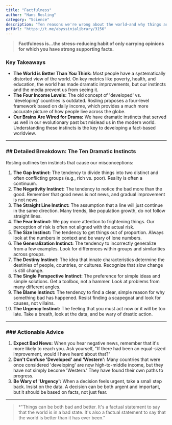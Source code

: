 ```yaml
---
title: "Factfulness"
author: "Hans Rosling"
category: "Science"
description: "Ten reasons we're wrong about the world—and why things are better than you think."
pdfUrl: "https://t.me/abyssinialibrary/3156"
---
```

> **Factfulness is...the stress-reducing habit of only carrying opinions for which you have strong supporting facts.**

### Key Takeaways

-   **The World is Better Than You Think:** Most people have a systematically distorted view of the world. On key metrics like poverty, health, and education, the world has made dramatic improvements, but our instincts and the media prevent us from seeing it.
-   **The Four Income Levels:** The old concept of 'developed' vs. 'developing' countries is outdated. Rosling proposes a four-level framework based on daily income, which provides a much more accurate picture of how people live across the globe.
-   **Our Brains Are Wired for Drama:** We have dramatic instincts that served us well in our evolutionary past but mislead us in the modern world. Understanding these instincts is the key to developing a fact-based worldview.

---

### ## Detailed Breakdown: The Ten Dramatic Instincts

Rosling outlines ten instincts that cause our misconceptions:

1.  **The Gap Instinct:** The tendency to divide things into two distinct and often conflicting groups (e.g., rich vs. poor). Reality is often a continuum.
2.  **The Negativity Instinct:** The tendency to notice the bad more than the good. Remember that good news is not news, and gradual improvement is not news.
3.  **The Straight Line Instinct:** The assumption that a line will just continue in the same direction. Many trends, like population growth, do not follow straight lines.
4.  **The Fear Instinct:** We pay more attention to frightening things. Our perception of risk is often not aligned with the actual risk.
5.  **The Size Instinct:** The tendency to get things out of proportion. Always look at the numbers in context and be wary of lone numbers.
6.  **The Generalization Instinct:** The tendency to incorrectly generalize from a few examples. Look for differences within groups and similarities across groups.
7.  **The Destiny Instinct:** The idea that innate characteristics determine the destinies of people, countries, or cultures. Recognize that slow change is still change.
8.  **The Single Perspective Instinct:** The preference for simple ideas and simple solutions. Get a toolbox, not a hammer. Look at problems from many different angles.
9.  **The Blame Instinct:** The tendency to find a clear, simple reason for why something bad has happened. Resist finding a scapegoat and look for causes, not villains.
10. **The Urgency Instinct:** The feeling that you must act now or it will be too late. Take a breath, look at the data, and be wary of drastic action.

---

### ### Actionable Advice

1.  **Expect Bad News:** When you hear negative news, remember that it's more likely to reach you. Ask yourself, "If there had been an equal-sized improvement, would I have heard about that?"
2.  **Don't Confuse 'Developed' and 'Western':** Many countries that were once considered 'developing' are now high-to-middle income, but they have not simply become 'Western.' They have found their own paths to progress.
3.  **Be Wary of 'Urgency':** When a decision feels urgent, take a small step back. Insist on the data. A decision can be both urgent and important, but it should be based on facts, not just fear.

---

> *"Things can be both bad and better. It's a factual statement to say that the world is in a bad state. It's also a factual statement to say that the world is better than it has ever been."
